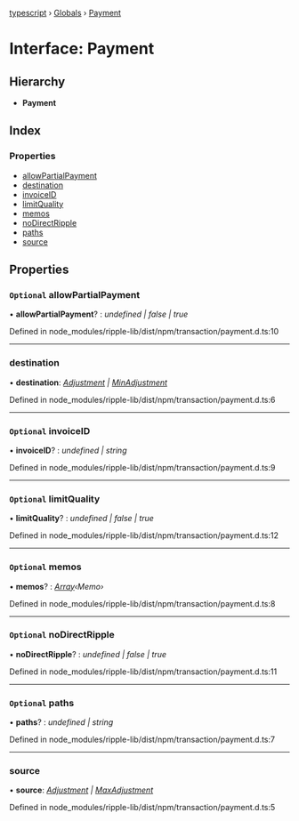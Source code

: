 [typescript](../README.md) › [Globals](../globals.md) › [Payment](payment.md)

# Interface: Payment

## Hierarchy

* **Payment**

## Index

### Properties

* [allowPartialPayment](payment.md#optional-allowpartialpayment)
* [destination](payment.md#destination)
* [invoiceID](payment.md#optional-invoiceid)
* [limitQuality](payment.md#optional-limitquality)
* [memos](payment.md#optional-memos)
* [noDirectRipple](payment.md#optional-nodirectripple)
* [paths](payment.md#optional-paths)
* [source](payment.md#source)

## Properties

### `Optional` allowPartialPayment

• **allowPartialPayment**? : *undefined | false | true*

Defined in node_modules/ripple-lib/dist/npm/transaction/payment.d.ts:10

___

###  destination

• **destination**: *[Adjustment](../globals.md#adjustment) | [MinAdjustment](../globals.md#minadjustment)*

Defined in node_modules/ripple-lib/dist/npm/transaction/payment.d.ts:6

___

### `Optional` invoiceID

• **invoiceID**? : *undefined | string*

Defined in node_modules/ripple-lib/dist/npm/transaction/payment.d.ts:9

___

### `Optional` limitQuality

• **limitQuality**? : *undefined | false | true*

Defined in node_modules/ripple-lib/dist/npm/transaction/payment.d.ts:12

___

### `Optional` memos

• **memos**? : *[Array](regexpmatcharray.md#array)‹Memo›*

Defined in node_modules/ripple-lib/dist/npm/transaction/payment.d.ts:8

___

### `Optional` noDirectRipple

• **noDirectRipple**? : *undefined | false | true*

Defined in node_modules/ripple-lib/dist/npm/transaction/payment.d.ts:11

___

### `Optional` paths

• **paths**? : *undefined | string*

Defined in node_modules/ripple-lib/dist/npm/transaction/payment.d.ts:7

___

###  source

• **source**: *[Adjustment](../globals.md#adjustment) | [MaxAdjustment](../globals.md#maxadjustment)*

Defined in node_modules/ripple-lib/dist/npm/transaction/payment.d.ts:5

